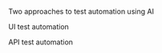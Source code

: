 Two approaches to test automation using AI

UI test automation

API test automation

[](https://medium.com/adessoturkey/chatgpt-101-for-qa-engineers-a6945e5629fa)